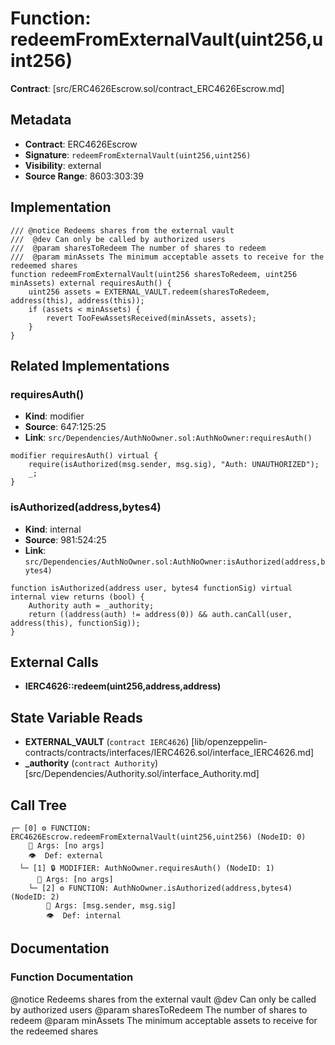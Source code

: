 # Function: redeemFromExternalVault(uint256,uint256)

**Contract**: [src/ERC4626Escrow.sol/contract_ERC4626Escrow.md]

## Metadata

- **Contract**: ERC4626Escrow
- **Signature**: `redeemFromExternalVault(uint256,uint256)`
- **Visibility**: external
- **Source Range**: 8603:303:39

## Implementation

```solidity
/// @notice Redeems shares from the external vault
///  @dev Can only be called by authorized users
///  @param sharesToRedeem The number of shares to redeem
///  @param minAssets The minimum acceptable assets to receive for the redeemed shares
function redeemFromExternalVault(uint256 sharesToRedeem, uint256 minAssets) external requiresAuth() {
    uint256 assets = EXTERNAL_VAULT.redeem(sharesToRedeem, address(this), address(this));
    if (assets < minAssets) {
        revert TooFewAssetsReceived(minAssets, assets);
    }
}
```

## Related Implementations

### requiresAuth()

- **Kind**: modifier
- **Source**: 647:125:25
- **Link**: `src/Dependencies/AuthNoOwner.sol:AuthNoOwner:requiresAuth()`

```solidity
modifier requiresAuth() virtual {
    require(isAuthorized(msg.sender, msg.sig), "Auth: UNAUTHORIZED");
    _;
}
```

### isAuthorized(address,bytes4)

- **Kind**: internal
- **Source**: 981:524:25
- **Link**: `src/Dependencies/AuthNoOwner.sol:AuthNoOwner:isAuthorized(address,bytes4)`

```solidity
function isAuthorized(address user, bytes4 functionSig) virtual internal view returns (bool) {
    Authority auth = _authority;
    return ((address(auth) != address(0)) && auth.canCall(user, address(this), functionSig));
}
```

## External Calls

- **IERC4626::redeem(uint256,address,address)**

## State Variable Reads

- **EXTERNAL_VAULT** (`contract IERC4626`) [lib/openzeppelin-contracts/contracts/interfaces/IERC4626.sol/interface_IERC4626.md]
- **_authority** (`contract Authority`) [src/Dependencies/Authority.sol/interface_Authority.md]

## Call Tree

```
┌─ [0] ⚙️ FUNCTION: ERC4626Escrow.redeemFromExternalVault(uint256,uint256) (NodeID: 0)
    💬 Args: [no args]
    👁️  Def: external
  └─ [1] 🔒 MODIFIER: AuthNoOwner.requiresAuth() (NodeID: 1)
      💬 Args: [no args]
    └─ [2] ⚙️ FUNCTION: AuthNoOwner.isAuthorized(address,bytes4) (NodeID: 2)
        💬 Args: [msg.sender, msg.sig]
        👁️  Def: internal
```

## Documentation

### Function Documentation

@notice Redeems shares from the external vault
 @dev Can only be called by authorized users
 @param sharesToRedeem The number of shares to redeem
 @param minAssets The minimum acceptable assets to receive for the redeemed shares
